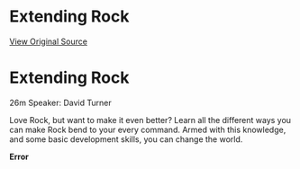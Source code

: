 # Extending Rock
[View Original Source](https://community.rockrms.com/developer/videos/extending-rock)

   

Extending Rock
==============

26m Speaker: David Turner

Love Rock, but want to make it even better? Learn all the different ways you can make Rock bend to your every command. Armed with this knowledge, and some basic development skills, you can change the world.

**Error**